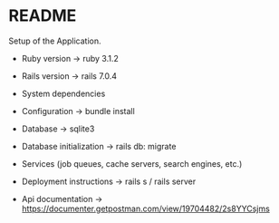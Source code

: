 # README

Setup of the Application.

- Ruby version -> ruby 3.1.2

- Rails version -> rails 7.0.4

- System dependencies

- Configuration -> bundle install

- Database -> sqlite3

- Database initialization -> rails db: migrate

- Services (job queues, cache servers, search engines, etc.)

- Deployment instructions -> rails s / rails server

- Api documentation -> https://documenter.getpostman.com/view/19704482/2s8YYCsjms
